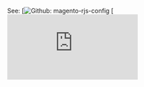 See:
[![Github: magento-rjs-config](https://github.com/antonkril/magento-rjs-config)
[![Magento2 docs: Advanced JavaScript bundling](https://devdocs.magento.com/guides/v2.3/performance-best-practices/advanced-js-bundling.html)
